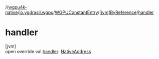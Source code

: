 //[wgpu4k-native](../../../../index.md)/[io.ygdrasil.wgpu](../../index.md)/[WGPUConstantEntry](../index.md)/[[jvm]ByReference](index.md)/[handler](handler.md)

# handler

[jvm]\
open override val [handler](handler.md): [NativeAddress](../../../ffi/-native-address/index.md)
